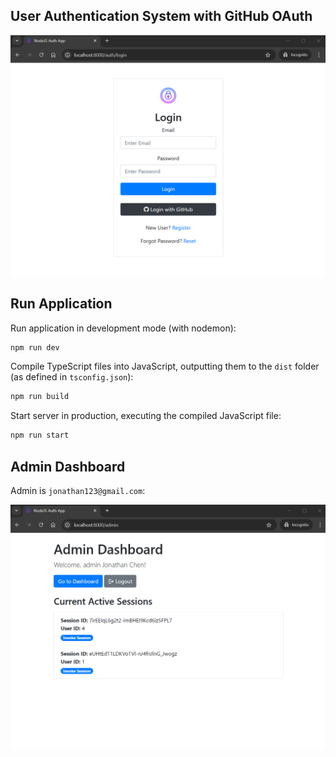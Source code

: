 ## User Authentication System with GitHub OAuth
![login](./public/login-screenshot.png)

## Run Application
Run application in development mode (with nodemon):
```Bash
npm run dev
```
Compile TypeScript files into JavaScript, outputting them to the `dist` folder (as defined in `tsconfig.json`):

```Bash
npm run build
```
Start server in production, executing the compiled JavaScript file:

```Bash
npm run start
```

## Admin Dashboard
Admin is `jonathan123@gmail.com`:

![login](./public/admin-screenshot.png)
